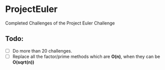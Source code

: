 # ProjectEuler
Completed Challenges of the Project Euler Challenge

## Todo:  
- [ ] Do more than 20 challenges.  
- [ ] Replace all the factor/prime methods which are **O(n)**, when they can be **O(sqrt(n))**

